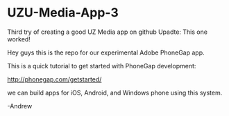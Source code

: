 # UZU-Media-App-3
Third try of creating a good UZ Media app on github
Upadte: This one worked!

Hey guys this is the repo for our experimental Adobe PhoneGap app.

This is a quick tutorial to get started with PhoneGap development:

http://phonegap.com/getstarted/

we can build apps for iOS, Android, and Windows phone using this system.

-Andrew
